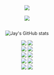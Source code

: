 <div align="center">
  <img src="https://github.com/user-attachments/assets/4fe0be97-698d-4bc9-bbf4-b1ab020085b4" />
  <br><br>
  <img src="https://github.com/user-attachments/assets/211933b2-8ddf-4cf3-a12f-909534cee785"/>
  <br><br>
</div>

<div align="center">

![Jay's GitHub stats](https://github-readme-stats.vercel.app/api?username=Momentum96\&hide=issues\&show_icons=true\&title_color=fff\&icon_color=79ff97\&text_color=9f9f9f\&bg_color=151515)

</div>

<div align="center">
  <a href="https://github.com/Momentum96/Tire-Data-Analysis"><img src="https://github-readme-stats.vercel.app/api/pin?username=Momentum96&repo=Tire-Data-Analysis&title_color=fff&icon_color=79ff97&text_color=9f9f9f&bg_color=151515" /></a>
  <a href="https://github.com/Momentum96/RoadClassification"><img src="https://github-readme-stats.vercel.app/api/pin?username=Momentum96&repo=RoadClassification&title_color=fff&icon_color=79ff97&text_color=9f9f9f&bg_color=151515" /></a>
  <br>
  <a href="https://github.com/Momentum96/ROK"><img src="https://github-readme-stats.vercel.app/api/pin?username=Momentum96&repo=ROK&title_color=fff&icon_color=79ff97&text_color=9f9f9f&bg_color=151515" /></a>
  <a href="https://github.com/Momentum96/dfm-macro"><img src="https://github-readme-stats.vercel.app/api/pin?username=Momentum96&repo=dfm-macro&title_color=fff&icon_color=79ff97&text_color=9f9f9f&bg_color=151515" /></a>
  <br>
  <a href="https://github.com/Momentum96/starcraft-macro"><img src="https://github-readme-stats.vercel.app/api/pin?username=Momentum96&repo=starcraft-macro&title_color=fff&icon_color=79ff97&text_color=9f9f9f&bg_color=151515" /></a>
  <a href="https://github.com/Momentum96/Quasarbot"><img src="https://github-readme-stats.vercel.app/api/pin?username=Momentum96&repo=Quasarbot&title_color=fff&icon_color=79ff97&text_color=9f9f9f&bg_color=151515" /></a>
  <br>
  <a href="https://github.com/Momentum96/FIFA20-MaterialImporter"><img src="https://github-readme-stats.vercel.app/api/pin?username=Momentum96&repo=FIFA20-MaterialImporter&title_color=fff&icon_color=79ff97&text_color=9f9f9f&bg_color=151515" /></a>
  <a href="https://github.com/Momentum96/Capstone"><img src="https://github-readme-stats.vercel.app/api/pin?username=Momentum96&repo=Capstone&title_color=fff&icon_color=79ff97&text_color=9f9f9f&bg_color=151515" /></a>
  <br>
  <a href="https://github.com/Momentum96/WITLAB_CasStreamer"><img src="https://github-readme-stats.vercel.app/api/pin?username=Momentum96&repo=WITLAB_CasStreamer&title_color=fff&icon_color=79ff97&text_color=9f9f9f&bg_color=151515" /></a>
  <a href="https://github.com/Momentum96/auto_nl_system"><img src="https://github-readme-stats.vercel.app/api/pin?username=Momentum96&repo=auto_nl_system&title_color=fff&icon_color=79ff97&text_color=9f9f9f&bg_color=151515" /></a>
</div>
